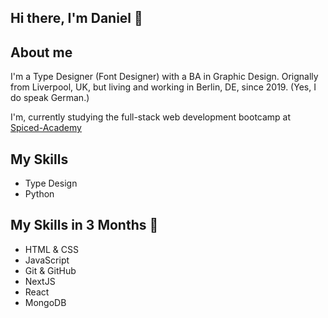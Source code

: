 ## Hi there, I'm Daniel 👋


## About me
I'm a Type Designer (Font Designer) with a BA in Graphic Design. Orignally from Liverpool, UK, but living and working in Berlin, DE, since 2019. (Yes, I do speak German.)

I'm, currently studying the full-stack web development bootcamp at [Spiced-Academy](https://www.spiced-academy.com/en/program/full-stack-web-development)

## My Skills
  - Type Design
  - Python

## My Skills in 3 Months 🤞
  - HTML & CSS
  - JavaScript
  - Git & GitHub
  - NextJS
  - React
  - MongoDB
